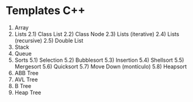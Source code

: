 # Templates C++

1) Array
2) Lists
  2.1) Class List
  2.2) Class Node
  2.3) Lists (iterative)
  2.4) Lists (recursive)
  2.5) Double List
3) Stack 
4) Queue
5) Sorts
  5.1) Selection
  5.2) Bubblesort
  5.3) Insertion
  5.4) Shellsort
  5.5) Mergesort
  5.6) Quicksort
  5.7) Move Down (montículo)
  5.8) Heapsort
6) ABB Tree
7) AVL Tree
8) B Tree
9) Heap Tree
 
